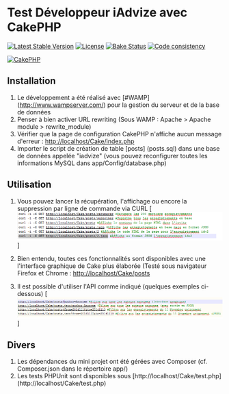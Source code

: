 # Test Développeur iAdvize avec CakePHP

[![Latest Stable Version](https://poser.pugx.org/cakephp/cakephp/v/stable.svg)](https://packagist.org/packages/cakephp/cakephp)
[![License](https://poser.pugx.org/cakephp/cakephp/license.svg)](https://packagist.org/packages/cakephp/cakephp)
[![Bake Status](https://secure.travis-ci.org/cakephp/cakephp.png?branch=master)](http://travis-ci.org/cakephp/cakephp)
[![Code consistency](http://squizlabs.github.io/PHP_CodeSniffer/analysis/cakephp/cakephp/grade.svg)](http://squizlabs.github.io/PHP_CodeSniffer/analysis/cakephp/cakephp/)

[![CakePHP](http://cakephp.org/img/cake-logo.png)](http://www.cakephp.org)


## Installation

1. Le développement a été réalisé avec [#WAMP] (http://www.wampserver.com/) pour la gestion du serveur et de la base de données
2. Penser à bien activer URL rewriting (Sous WAMP  : Apache > Apache module > rewrite_module)
3. Vérifier que la page de configuration CakePHP n'affiche aucun message d'erreur : [http://localhost/Cake/index.php](http://localhost/Cake/index.php)
4. Importer le script de création de table [posts] (posts.sql) dans une base de données appelée "iadvize" 
(vous pouvez reconfigurer toutes les informations MySQL dans app/Config/database.php)

## Utilisation
1. Vous pouvez lancer la récupération, l'affichage ou encore la suppression par ligne de commande via CURL
[![Curl](curl.png)]


2. Bien entendu, toutes ces fonctionnalités sont disponibles avec une l'interface graphique de Cake plus élaborée 
(Testé sous navigateur Firefox et Chrome : [http://localhost/Cake/posts](http://localhost/Cake/posts)

3. Il est possible d'utiliser l'API comme indiqué (quelques exemples ci-dessous)
[![API](API.png)]

## Divers
1. Les dépendances du mini projet ont été gérées avec Composer (cf. Composer.json dans le répertoire app/)
2. Les tests PHPUnit sont disponibles sous [http://localhost/Cake/test.php] (http://localhost/Cake/test.php)
